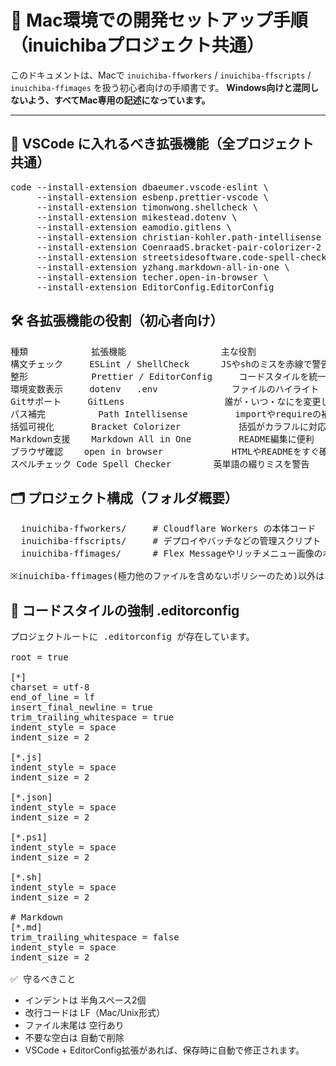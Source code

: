 
# 🍏 Mac環境での開発セットアップ手順（inuichibaプロジェクト共通）

このドキュメントは、Macで `inuichiba-ffworkers` / `inuichiba-ffscripts` / `inuichiba-ffimages` を扱う初心者向けの手順書です。
**Windows向けと混同しないよう、すべてMac専用の記述になっています。**

---

## 🔌 VSCode に入れるべき拡張機能（全プロジェクト共通）
<pre>
code --install-extension dbaeumer.vscode-eslint \
     --install-extension esbenp.prettier-vscode \
     --install-extension timonwong.shellcheck \
     --install-extension mikestead.dotenv \
     --install-extension eamodio.gitlens \
     --install-extension christian-kohler.path-intellisense \
     --install-extension CoenraadS.bracket-pair-colorizer-2 \
     --install-extension streetsidesoftware.code-spell-checker \
     --install-extension yzhang.markdown-all-in-one \
     --install-extension techer.open-in-browser \
     --install-extension EditorConfig.EditorConfig
</pre>

## 🛠️ 各拡張機能の役割（初心者向け）
<pre>
種類	          拡張機能	                主な役割
構文チェック	   ESLint / ShellCheck	    JSやshのミスを赤線で警告
整形	          Prettier / EditorConfig	  コードスタイルを統一（自動整形）
環境変数表示	   dotenv	.env              ファイルのハイライト
Gitサポート	    GitLens	                  誰が・いつ・なにを変更したか見える
パス補完	      Path Intellisense	        importやrequireの補完
括弧可視化	    Bracket Colorizer	        括弧がカラフルに対応表示
Markdown支援	  Markdown All in One	      README編集に便利
ブラウザ確認	  open in browser	          HTMLやREADMEをすぐ確認
スペルチェック	Code Spell Checker	      英単語の綴りミスを警告
</pre>

## 🗂 プロジェクト構成（フォルダ概要）
<pre>
  inuichiba-ffworkers/     # Cloudflare Workers の本体コード
  inuichiba-ffscripts/     # デプロイやバッチなどの管理スクリプト
  inuichiba-ffimages/      # Flex Messageやリッチメニュー画像のホスティング

※inuichiba-ffimages(極力他のファイルを含めないポリシーのため)以外は、.editorconfig によってインデント・改行コードなどが強制されます。
</pre>

## 📏 コードスタイルの強制 .editorconfig
<pre>
プロジェクトルートに .editorconfig が存在しています。

root = true

[*]
charset = utf-8
end_of_line = lf
insert_final_newline = true
trim_trailing_whitespace = true
indent_style = space
indent_size = 2

[*.js]
indent_style = space
indent_size = 2

[*.json]
indent_style = space
indent_size = 2

[*.ps1]
indent_style = space
indent_size = 2

[*.sh]
indent_style = space
indent_size = 2

# Markdown
[*.md]
trim_trailing_whitespace = false
indent_style = space
indent_size = 2

✅ 守るべきこと
</pre>
- インデントは 半角スペース2個
- 改行コードは LF（Mac/Unix形式）
- ファイル末尾は 空行あり
- 不要な空白は 自動で削除
- VSCode + EditorConfig拡張があれば、保存時に自動で修正されます。



